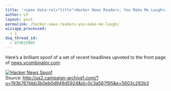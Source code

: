 ```yaml
---
title: '<span data-rel="title">Hacker News Readers, You Make Me Laugh</span>'
author: LP
layout: post
permalink: /hacker-news-readers-you-make-me-laugh/
wiziapp_processed:
  - 1
dsq_thread_id:
  - 874615005
---
```



<p>
  Here&#8217;s a brilliant spoof of a set of recent headlines upvoted to the front page of <a href="http://news.ycombinator.com" target="_blank">news.ycombinator.com</a>:
</p>

<p>
  <a href="http://us2.campaign-archive1.com/?u=193b767bbb3b0eb0d949d5924&#038;id=0c3a567f95&#038;e=5603c292b3" target="_blank"><img src="http://www.thecodingdiaries.com/wp-content/uploads/2012/10/Screen-shot-2012-10-07-at-1.29.15-AM.png" alt="Hacker News Spoof" /></a><br /> Source: <a href="http://us2.campaign-archive1.com/?u=193b767bbb3b0eb0d949d5924&#038;id=0c3a567f95&#038;e=5603c292b3" target="_blank">http://us2.campaign-archive1.com/?u=193b767bbb3b0eb0d949d5924&id=0c3a567f95&e=5603c292b3</a>
</p>